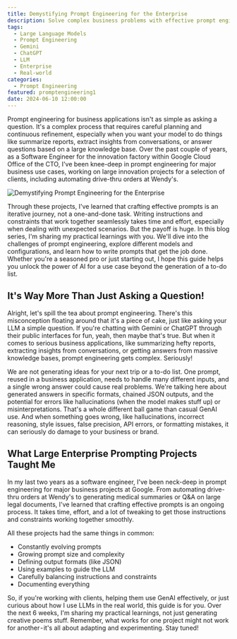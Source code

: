 ```yaml
---
title: Demystifying Prompt Engineering for the Enterprise
description: Solve complex business problems with effective prompt engineering. This blog post explores the challenges and key learnings from Google software engineer Lee Boonstra.
tags:
  - Large Language Models
  - Prompt Engineering
  - Gemini
  - ChatGPT
  - LLM
  - Enterprise
  - Real-world
categories:
  - Prompt Engineering
featured: promptengineering1
date: 2024-06-10 12:00:00
---
```

Prompt engineering for business applications isn't as simple as asking a question. It's a complex process that requires careful planning and continuous refinement, especially when you want your model to do things like summarize reports, extract insights from conversations, or answer questions based on a large knowledge base. Over the past couple of years, as a Software Engineer for the innovation factory within Google Cloud Office of the CTO, I've been knee-deep in prompt engineering for major business use cases, working on large innovation projects for a selection of clients, including automating drive-thru orders at Wendy's.

<!--more-->

<img src="/images/large_promptengineering1.png" alt="Demystifying Prompt Engineering for the Enterprise" />

Through these projects, I've learned that crafting effective prompts is an iterative journey, not a one-and-done task. Writing instructions and constraints that work together seamlessly takes time and effort, especially when dealing with unexpected scenarios. But the payoff is huge. In this blog series, I'm sharing my practical learnings with you. We'll dive into the challenges of prompt engineering, explore different models and configurations, and learn how to write prompts that get the job done. Whether you're a seasoned pro or just starting out, I hope this guide helps you unlock the power of AI for a use case beyond the generation of a to-do list.

## It's Way More Than Just Asking a Question!
Alright, let's spill the tea about prompt engineering. There's this misconception floating around that it's a piece of cake, just like asking your LLM a simple question. If you're chatting with Gemini or ChatGPT through their public interfaces for fun, yeah, then maybe that's true. But when it comes to serious business applications, like summarizing hefty reports, extracting insights from conversations, or getting answers from massive knowledge bases, prompt engineering gets complex. Seriously!

We are not generating ideas for your next trip or a to-do list. One prompt, reused in a business application, needs to handle many different inputs, and a single wrong answer could cause real problems. We're talking here about generated answers in specific formats, chained JSON outputs, and the potential for errors like hallucinations (when the model makes stuff up) or misinterpretations. That's a whole different ball game than casual GenAI use. And when something goes wrong, like hallucinations, incorrect reasoning, style issues, false precision, API errors, or formatting mistakes, it can seriously do damage to your business or brand.

## What Large Enterprise Prompting Projects Taught Me
In my last two years as a software engineer, I've been neck-deep in prompt engineering for major business projects at Google. From automating drive-thru orders at Wendy's to generating medical summaries or Q&A on large legal documents, I've learned that crafting effective prompts is an ongoing process. It takes time, effort, and a lot of tweaking to get those instructions and constraints working together smoothly.

All these projects had the same things in common:

* Constantly evolving prompts
* Growing prompt size and complexity
* Defining output formats (like JSON)
* Using examples to guide the LLM
* Carefully balancing instructions and constraints
* Documenting everything

So, if you're working with clients, helping them use GenAI effectively, or just curious about how I use LLMs in the real world, this guide is for you. Over the next 6 weeks, I'm sharing my practical learnings, not just generating creative poems stuff. Remember, what works for one project might not work for another - it's all about adapting and experimenting. Stay tuned!